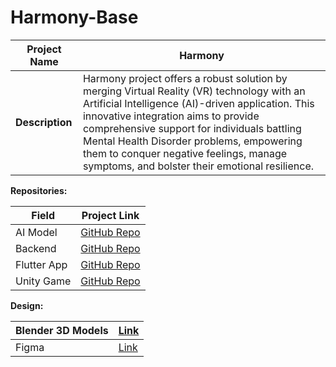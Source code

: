 # Harmony-Base

| **Project Name** | Harmony |
|---|---|
| **Description** | Harmony project offers a robust solution by merging Virtual Reality (VR) technology with an Artificial Intelligence (AI)-driven application. This innovative integration aims to provide comprehensive support for individuals battling Mental Health Disorder problems, empowering them to conquer negative feelings, manage symptoms, and bolster their emotional resilience. |

**Repositories:**

| Field | Project Link |
|---|---|
| AI Model | [GitHub Repo](link_to_ai_repo) |
| Backend | [GitHub Repo](https://github.com/Ghanem99/Harmony) |
| Flutter App | [GitHub Repo](https://github.com/ehsanashry2/OCD) |
| Unity Game | [GitHub Repo](---) |

**Design:**

| Blender 3D Models | [Link](---) |
|---|---|
| Figma | [Link](https://www.figma.com/file/kwl9fMqEP1STJsOGwG37XK/Harmony?type=design&node-id=0-1&mode=design) |

